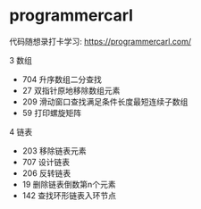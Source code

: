 # programmercarl
代码随想录打卡学习: https://programmercarl.com/

3 数组

- 704 升序数组二分查找
- 27 双指针原地移除数组元素
- 209 滑动窗口查找满足条件长度最短连续子数组
- 59 打印螺旋矩阵

4 链表

- 203 移除链表元素
- 707 设计链表
- 206 反转链表
- 19 删除链表倒数第n个元素
- 142 查找环形链表入环节点
